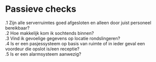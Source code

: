 # Passieve checks
.1 Zijn alle serverruimtes goed afgesloten en alleen door juist personeel bereikbaar? <br>
.2 Hoe makkelijk kom ik sochtends binnen? <br>
.3 Vind ik gevoelige gegevens op locatie rondslingeren? <br>
.4 Is er een pasjessysteem op basis van ruimte of in ieder geval een voordeur die opslot is/een receptie? <br>
.5 Is er een alarmsysteem aanwezig?
